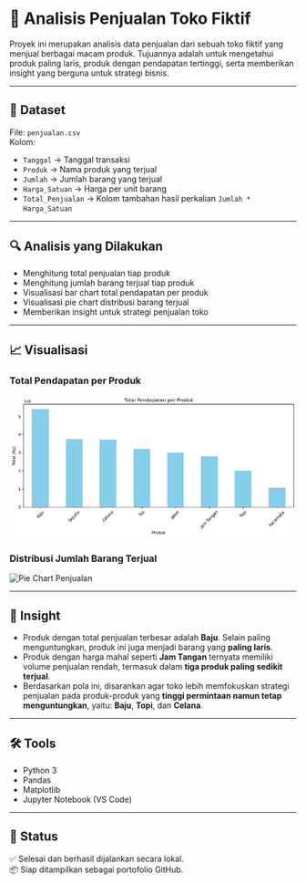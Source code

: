 # 🛒 Analisis Penjualan Toko Fiktif

Proyek ini merupakan analisis data penjualan dari sebuah toko fiktif yang menjual berbagai macam produk. Tujuannya adalah untuk mengetahui produk paling laris, produk dengan pendapatan tertinggi, serta memberikan insight yang berguna untuk strategi bisnis.

---

## 📁 Dataset

File: `penjualan.csv`  
Kolom:
- `Tanggal` → Tanggal transaksi
- `Produk` → Nama produk yang terjual
- `Jumlah` → Jumlah barang yang terjual
- `Harga_Satuan` → Harga per unit barang
- `Total_Penjualan` → Kolom tambahan hasil perkalian `Jumlah * Harga_Satuan`

---

## 🔍 Analisis yang Dilakukan

- Menghitung total penjualan tiap produk
- Menghitung jumlah barang terjual tiap produk
- Visualisasi bar chart total pendapatan per produk
- Visualisasi pie chart distribusi barang terjual
- Memberikan insight untuk strategi penjualan toko

---

## 📈 Visualisasi

### Total Pendapatan per Produk
![Bar Chart Penjualan](total_pendapatan_per_produk.png)

### Distribusi Jumlah Barang Terjual
![Pie Chart Penjualan](distribusi_jumlah_barang_terjual_per_produk.png)

---

## 📌 Insight

- Produk dengan total penjualan terbesar adalah **Baju**. Selain paling menguntungkan, produk ini juga menjadi barang yang **paling laris**.
- Produk dengan harga mahal seperti **Jam Tangan** ternyata memiliki volume penjualan rendah, termasuk dalam **tiga produk paling sedikit terjual**.
- Berdasarkan pola ini, disarankan agar toko lebih memfokuskan strategi penjualan pada produk-produk yang **tinggi permintaan namun tetap menguntungkan**, yaitu: **Baju**, **Topi**, dan **Celana**.

---

## 🛠 Tools

- Python 3
- Pandas
- Matplotlib
- Jupyter Notebook (VS Code)

---

## 📌 Status

✅ Selesai dan berhasil dijalankan secara lokal.  
📦 Siap ditampilkan sebagai portofolio GitHub.
